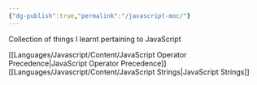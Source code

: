 ```yaml
---
{"dg-publish":true,"permalink":"/javascript-moc/"}
---
```


Collection of things I learnt pertaining to JavaScript

[[Languages/Javascript/Content/JavaScript Operator Precedence\|JavaScript Operator Precedence]]
[[Languages/Javascript/Content/JavaScript Strings\|JavaScript Strings]]
